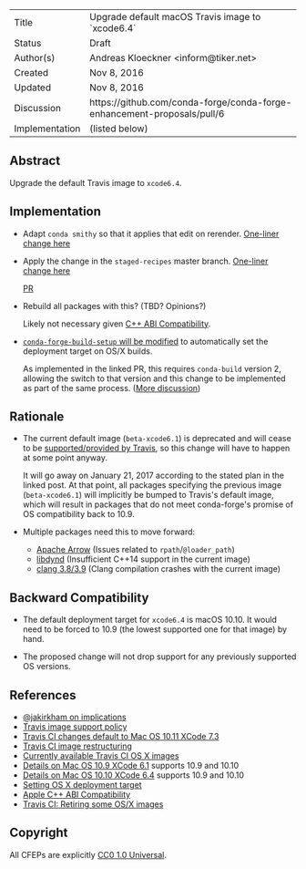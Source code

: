 
<table>
<tr><td> Title </td><td> Upgrade default macOS Travis image to `xcode6.4` </td>
<tr><td> Status </td><td> Draft </td></tr>
<tr><td> Author(s) </td><td> Andreas Kloeckner &lt;inform@tiker.net&gt;</td></tr>
<tr><td> Created </td><td> Nov 8, 2016</td></tr>
<tr><td> Updated </td><td> Nov 8, 2016</td></tr>
<tr><td> Discussion </td><td> https://github.com/conda-forge/conda-forge-enhancement-proposals/pull/6 </td></tr>
<tr><td> Implementation </td><td> (listed below) </td></tr>
</table>

## Abstract

Upgrade the default Travis image to `xcode6.4`.

## Implementation

*   Adapt `conda smithy` so that it applies that edit on rerender.
    [One-liner change here](https://github.com/conda-forge/conda-smithy/blob/b1d1730c4b8c8dc849464b1b39569b0e61ec3130/conda_smithy/templates/travis.yml.tmpl#L12)
*   Apply the change in the `staged-recipes` master branch.
    [One-liner change here](https://github.com/conda-forge/staged-recipes/blob/3ce42e083cebe5f39eea82d069d5a94cb7719218/.travis.yml#L5)

    [PR](https://github.com/conda-forge/staged-recipes/pull/1094)
*   Rebuild all packages with this? (TBD? Opinions?)

    Likely not necessary given [C++ ABI Compatibility][cxxabi].
*   [`conda-forge-build-setup` will be modified](https://github.com/conda-forge/conda-forge-build-setup-feedstock/pull/46)
    to automatically set the deployment target on OS/X builds.

    As implemented in the linked PR, this requires `conda-build` version 2,
    allowing the switch to that version and this change to be
    implemented as part of the same process.
    ([More discussion](https://github.com/conda-forge/conda-forge-enhancement-proposals/pull/6#discussion_r94984631))

## Rationale

*   The current default image (`beta-xcode6.1`) is deprecated
    and will cease to be [supported/provided by Travis][travis-retire],
    so this change will have to happen at some point anyway.

    It will go away on January 21, 2017 according to the stated
    plan in the linked post. At that point, all packages
    specifying the previous image (`beta-xcode6.1`) will
    implicitly be bumped to Travis's default image, which will result
    in packages that do not meet conda-forge's promise of OS compatibility
    back to 10.9.

*   Multiple packages need this to move forward:

    *   [Apache Arrow](https://github.com/conda-forge/conda-forge.github.io/issues/249#issuecomment-254331475)
        (Issues related to `rpath`/`@loader_path`)
    *   [libdynd](https://github.com/conda-forge/staged-recipes/pull/1051#issuecomment-233279062)
        (Insufficient C++14 support in the current image)
    *   [clang 3.8/3.9](https://github.com/conda-forge/staged-recipes/pull/1481)
        (Clang compilation crashes with the current image)

## Backward Compatibility

*   The default deployment target for `xcode6.4` is macOS 10.10.
    It would need to be forced to 10.9 (the lowest supported one
    for that image) by hand.

*   The proposed change will not drop support for any previously
    supported OS versions.

## References

* [@jakirkham on implications][impl]
* [Travis image support policy][travis]
* [Travis CI changes default to Mac OS 10.11 XCode 7.3]( https://blog.travis-ci.com/2016-10-04-osx-73-default-image-live/ )
* [Travis CI image restructuring]( https://blog.travis-ci.com/2016-09-15-new-default-osx-image-coming/ )
* [Currently available Travis CI OS X images]( https://docs.travis-ci.com/user/osx-ci-environment/#OS-X-Version )
* [Details on Mac OS 10.9 XCode 6.1]( https://docs.travis-ci.com/user/osx-ci-environment/#Xcode-6.1 ) supports 10.9 and 10.10
* [Details on Mac OS 10.10 XCode 6.4]( https://docs.travis-ci.com/user/osx-ci-environment/#Xcode-6.4 ) supports 10.9 and 10.10
* [Setting OS X deployment target](
https://developer.apple.com/library/content/documentation/DeveloperTools/Conceptual/cross_development/Configuring/configuring.html
)
* [Apple C++ ABI Compatibility][cxxabi]
* [Travis CI: Retiring some OS/X images][travis-retire]

[impl]: https://github.com/conda-forge/conda-forge.github.io/issues/249#issuecomment-256207392
[travis]: https://github.com/travis-ci/travis-ci/issues/6765#issuecomment-256703076
[cxxabi]: https://developer.apple.com/library/content/documentation/DeveloperTools/Conceptual/CppRuntimeEnv/Articles/CPPROverview.html
[travis-retire]: https://blog.travis-ci.com/2016-11-17-retiring-some-osx-images/

## Copyright

All CFEPs are explicitly [CC0 1.0 Universal](https://creativecommons.org/publicdomain/zero/1.0/).
